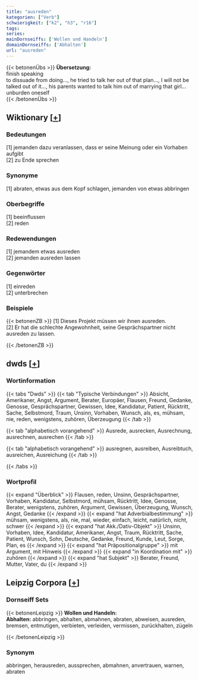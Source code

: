 ```yaml
---
title: "ausreden"
kategorien: ["Verb"]
schwierigkeit: ["k2", "h3", "r16"]
tags:
series:
mainDornseiffs: ['Wollen und Handeln']
domainDornseiffs: ['Abhalten']
url: "ausreden"
---
```


{{< betonenÜbs >}}
**Übersetzung:**  
finish speaking  
to dissuade from doing..., he tried to talk her out of that plan..., I will not be talked out of it..., his parents wanted to talk him out of marrying that girl...  
unburden oneself  
{{< /betonenÜbs >}}

## Wiktionary [[+](https://de.wiktionary.org/wiki/ausreden)]

### Bedeutungen
[1] jemanden dazu veranlassen, dass er seine Meinung oder ein Vorhaben aufgibt  
[2] zu Ende sprechen  

### Synonyme
[1] abraten, etwas aus dem Kopf schlagen, jemanden von etwas abbringen  

### Oberbegriffe
[1] beeinflussen  
[2] reden  

### Redewendungen
[1] jemandem etwas ausreden  
[2] jemanden ausreden lassen  

### Gegenwörter
[1] einreden  
[2] unterbrechen  

### Beispiele
{{< betonenZB >}}
[1] Dieses Projekt müssen wir ihnen ausreden.  
[2] Er hat die schlechte Angewohnheit, seine Gesprächspartner nicht ausreden zu lassen.  

{{< /betonenZB >}}


## dwds [[+](https://www.dwds.de/wb/ausreden)]

### Wortinformation
{{< tabs "Dwds" >}}
{{< tab "Typische Verbindungen" >}}
Absicht, Amerikaner, Angst, Argument, Berater, Europäer, Flausen, Freund, Gedanke, Genosse, Gesprächspartner, Gewissen, Idee, Kandidatur, Patient, Rücktritt, Sache, Selbstmord, Traum, Unsinn, Vorhaben, Wunsch, als, es, mühsam, nie, reden, wenigstens, zuhören, Überzeugung
{{< /tab >}}

{{< tab "alphabetisch vorangehend" >}}
Ausrede, ausrecken, Ausrechnung, ausrechnen, ausrechen
{{< /tab >}}

{{< tab "alphabetisch vorangehend" >}}
ausregnen, ausreiben, Ausreibtuch, ausreichen, Ausreichung
{{< /tab >}}

{{< /tabs >}}

### Wortprofil
{{< expand "Überblick" >}} Flausen, reden, Unsinn, Gesprächspartner, Vorhaben, Kandidatur, Selbstmord, mühsam, Rücktritt, Idee, Genosse, Berater, wenigstens, zuhören, Argument, Gewissen, Überzeugung, Wunsch, Angst, Gedanke {{< /expand >}}
{{< expand "hat Adverbialbestimmung" >}} mühsam, wenigstens, als, nie, mal, wieder, einfach, leicht, natürlich, nicht, schwer {{< /expand >}}
{{< expand "hat Akk./Dativ-Objekt" >}} Unsinn, Vorhaben, Idee, Kandidatur, Amerikaner, Angst, Traum, Rücktritt, Sache, Patient, Wunsch, Sohn, Deutsche, Gedanke, Freund, Kunde, Leut, Sorge, Plan, es {{< /expand >}}
{{< expand "hat Präpositionalgruppe" >}} mit Argument, mit Hinweis {{< /expand >}}
{{< expand "in Koordination mit" >}} zuhören {{< /expand >}}
{{< expand "hat Subjekt" >}} Berater, Freund, Mutter, Vater, du {{< /expand >}}

## Leipzig Corpora [[+](https://corpora.uni-leipzig.de/en/res?word=ausreden&corpusId=deu_newscrawl-public_2018)]

### Dornseiff Sets
{{< betonenLeipzig >}}
**Wollen und Handeln:**  
**Abhalten:** abbringen, abhalten, abmahnen, abraten, abweisen, ausreden, bremsen, entmutigen, verbieten, verleiden, vermissen, zurückhalten, zügeln  

{{< /betonenLeipzig >}}

### Synonym
abbringen, herausreden, aussprechen, abmahnen, anvertrauen, warnen, abraten

